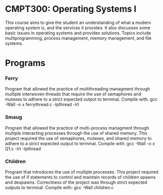 # CMPT300: Operating Systems I

This course aims to give the student an understanding of what a modern operating system is, and the services it provides. It also discusses some basic issues in operating systems and provides solutions. Topics include multiprogramming, process management, memory management, and file systems.

# Programs

### Ferry

Program that allowed the practice of multithreading managment through multiple interwoven threads that require the use of semaphores and mutexes to adhere to a strict expected output to terminal.
Compile with: gcc -Wall -o x ferrythread.c -lpthread -lrt

### Smaug

Program that allowed the practice of multi-process managment through multiple interacting processes through the use of shared memory. This project required the use of semaphores, mutexes, and shared memory to adhere to a strict expected output to terminal.
Compile with: gcc -Wall -o x Q1.c -lrt -lpthread

### Children

Program that introduces the use of multiple processes. This project required the use of if statements to control and maintain records of children spawns and despawns. Correctness of the project was through strict expected outputs to terminal.
Compile with: gcc -Wall children.c